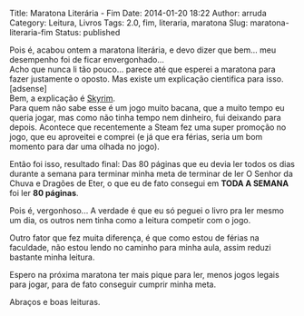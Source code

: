 Title: Maratona Literária - Fim
Date: 2014-01-20 18:22
Author: arruda
Category: Leitura, Livros
Tags: 2.0, fim, literaria, maratona
Slug: maratona-literaria-fim
Status: published

Pois é, acabou ontem a maratona literária, e devo dizer que bem... meu desempenho foi de ficar envergonhado...  
Acho que nunca li tão pouco... parece até que esperei a maratona para fazer justamente o oposto. Mas existe um explicação cientifica para isso.  
\[adsense\]  
Bem, a explicação é [Skyrim](http://www.elderscrolls.com/skyrim/ "Site oficial do Skyrim").  
Para quem não sabe esse é um jogo muito bacana, que a muito tempo eu queria jogar, mas como não tinha tempo nem dinheiro, fui deixando para depois. Acontece que recentemente a Steam fez uma super promoção no jogo, que eu aproveitei e comprei (e já que era férias, seria um bom momento para dar uma olhada no jogo).

Então foi isso, resultado final: Das 80 páginas que eu devia ler todos os dias durante a semana para terminar minha meta de terminar de ler O Senhor da Chuva e Dragões de Eter, o que eu de fato consegui em **TODA A SEMANA** foi ler **80 páginas**.

Pois é, vergonhoso... A verdade é que eu só peguei o livro pra ler mesmo um dia, os outros nem tinha como a leitura competir com o jogo.

Outro fator que fez muita diferença, é que como estou de férias na faculdade, não estou lendo no caminho para minha aula, assim reduzi bastante minha leitura.

Espero na próxima maratona ter mais pique para ler, menos jogos legais para jogar, para de fato conseguir cumprir minha meta.

Abraços e boas leituras.

